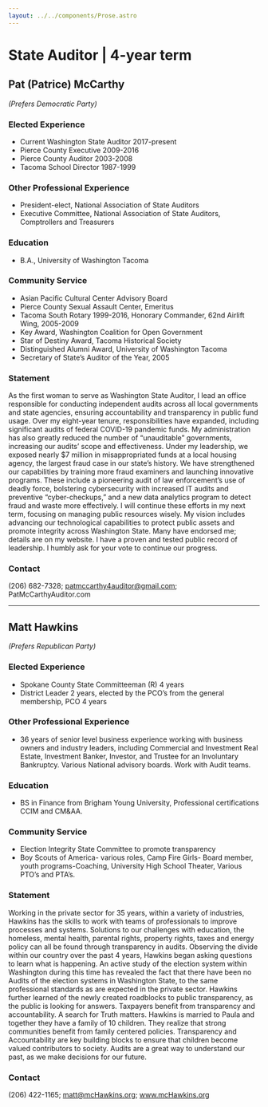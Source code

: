```yaml
---
layout: ../../components/Prose.astro
---
```


# State Auditor | 4-year term

## Pat (Patrice) McCarthy  
*(Prefers Democratic Party)*

### Elected Experience  
- Current Washington State Auditor 2017-present  
- Pierce County Executive 2009-2016  
- Pierce County Auditor 2003-2008  
- Tacoma School Director 1987-1999  

### Other Professional Experience  
- President-elect, National Association of State Auditors  
- Executive Committee, National Association of State Auditors, Comptrollers and Treasurers  

### Education  
- B.A., University of Washington Tacoma  

### Community Service  
- Asian Pacific Cultural Center Advisory Board  
- Pierce County Sexual Assault Center, Emeritus  
- Tacoma South Rotary 1999-2016, Honorary Commander, 62nd Airlift Wing, 2005-2009  
- Key Award, Washington Coalition for Open Government  
- Star of Destiny Award, Tacoma Historical Society  
- Distinguished Alumni Award, University of Washington Tacoma  
- Secretary of State’s Auditor of the Year, 2005  

### Statement  
As the first woman to serve as Washington State Auditor, I lead an office responsible for conducting independent audits across all local governments and state agencies, ensuring accountability and transparency in public fund usage. Over my eight-year tenure, responsibilities have expanded, including significant audits of federal COVID-19 pandemic funds. My administration has also greatly reduced the number of “unauditable” governments, increasing our audits’ scope and effectiveness. Under my leadership, we exposed nearly $7 million in misappropriated funds at a local housing agency, the largest fraud case in our state’s history. We have strengthened our capabilities by training more fraud examiners and launching innovative programs. These include a pioneering audit of law enforcement’s use of deadly force, bolstering cybersecurity with increased IT audits and preventive “cyber-checkups,” and a new data analytics program to detect fraud and waste more effectively. I will continue these efforts in my next term, focusing on managing public resources wisely. My vision includes advancing our technological capabilities to protect public assets and promote integrity across Washington State. Many have endorsed me; details are on my website. I have a proven and tested public record of leadership. I humbly ask for your vote to continue our progress.

### Contact  
(206) 682-7328; patmccarthy4auditor@gmail.com; PatMcCarthyAuditor.com  

---  

## Matt Hawkins  
*(Prefers Republican Party)*

### Elected Experience  
- Spokane County State Committeeman (R) 4 years  
- District Leader 2 years, elected by the PCO’s from the general membership, PCO 4 years  

### Other Professional Experience  
- 36 years of senior level business experience working with business owners and industry leaders, including Commercial and Investment Real Estate, Investment Banker, Investor, and Trustee for an Involuntary Bankruptcy. Various National advisory boards. Work with Audit teams.  

### Education  
- BS in Finance from Brigham Young University, Professional certifications CCIM and CM&AA.  

### Community Service  
- Election Integrity State Committee to promote transparency  
- Boy Scouts of America- various roles, Camp Fire Girls- Board member, youth programs-Coaching, University High School Theater, Various PTO’s and PTA’s.  

### Statement  
Working in the private sector for 35 years, within a variety of industries, Hawkins has the skills to work with teams of professionals to improve processes and systems. Solutions to our challenges with education, the homeless, mental health, parental rights, property rights, taxes and energy policy can all be found through transparency in audits. Observing the divide within our country over the past 4 years, Hawkins began asking questions to learn what is happening. An active study of the election system within Washington during this time has revealed the fact that there have been no Audits of the election systems in Washington State, to the same professional standards as are expected in the private sector. Hawkins further learned of the newly created roadblocks to public transparency, as the public is looking for answers. Taxpayers benefit from transparency and accountability. A search for Truth matters. Hawkins is married to Paula and together they have a family of 10 children. They realize that strong communities benefit from family centered policies. Transparency and Accountability are key building blocks to ensure that children become valued contributors to society. Audits are a great way to understand our past, as we make decisions for our future.

### Contact  
(206) 422-1165; matt@mcHawkins.org; www.mcHawkins.org  


